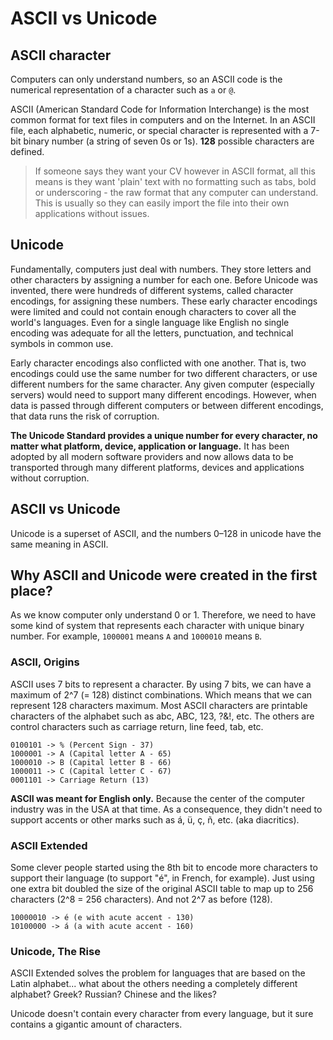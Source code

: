 # ASCII vs Unicode

## ASCII character

Computers can only understand numbers, so an ASCII code is the numerical representation of a character such as `a` or `@`.

ASCII (American Standard Code for Information Interchange) is the most common format for text files in computers and on the Internet. In an ASCII file, each alphabetic, numeric, or special character is represented with a 7-bit binary number (a string of seven 0s or 1s). **128** possible characters are defined.

> If someone says they want your CV however in ASCII format, all this means is they want 'plain' text with no formatting such as tabs, bold or underscoring - the raw format that any computer can understand. This is usually so they can easily import the file into their own applications without issues.

## Unicode

Fundamentally, computers just deal with numbers. They store letters and other characters by assigning a number for each one. Before Unicode was invented, there were hundreds of different systems, called character encodings, for assigning these numbers. These early character encodings were limited and could not contain enough characters to cover all the world's languages. Even for a single language like English no single encoding was adequate for all the letters, punctuation, and technical symbols in common use.

Early character encodings also conflicted with one another. That is, two encodings could use the same number for two different characters, or use different numbers for the same character. Any given computer (especially servers) would need to support many different encodings. However, when data is passed through different computers or between different encodings, that data runs the risk of corruption.

**The Unicode Standard provides a unique number for every character, no matter what platform, device, application or language.** It has been adopted by all modern software providers and now allows data to be transported through many different platforms, devices and applications without corruption.

## ASCII vs Unicode

Unicode is a superset of ASCII, and the numbers 0–128 in unicode have the same meaning in ASCII.

## Why ASCII and Unicode were created in the first place?

As we know computer only understand 0 or 1. Therefore, we need to have some kind of system that represents each character with unique binary number. For example, `1000001` means `A` and `1000010` means `B`.

### ASCII, Origins

ASCII uses 7 bits to represent a character. By using 7 bits, we can have a maximum of 2^7 (= 128) distinct combinations. Which means that we can represent 128 characters maximum. Most ASCII characters are printable characters of the alphabet such as abc, ABC, 123, ?&!, etc. The others are control characters such as carriage return, line feed, tab, etc.

```
0100101 -> % (Percent Sign - 37)
1000001 -> A (Capital letter A - 65)
1000010 -> B (Capital letter B - 66)
1000011 -> C (Capital letter C - 67)
0001101 -> Carriage Return (13)
```

**ASCII was meant for English only.** Because the center of the computer industry was in the USA at that time. As a consequence, they didn't need to support accents or other marks such as á, ü, ç, ñ, etc. (aka diacritics).

### ASCII Extended

Some clever people started using the 8th bit to encode more characters to support their language (to support "é", in French, for example). Just using one extra bit doubled the size of the original ASCII table to map up to 256 characters (2^8 = 256 characters). And not 2^7 as before (128).

```
10000010 -> é (e with acute accent - 130)
10100000 -> á (a with acute accent - 160)
```

### Unicode, The Rise

ASCII Extended solves the problem for languages that are based on the Latin alphabet... what about the others needing a completely different alphabet? Greek? Russian? Chinese and the likes?

Unicode doesn't contain every character from every language, but it sure contains a gigantic amount of characters.
